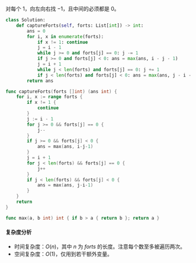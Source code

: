 对每个 $1$，向左向右找 $-1$，且中间的必须都是 $0$。

```py [sol1-Python3]
class Solution:
    def captureForts(self, forts: List[int]) -> int:
        ans = 0
        for i, x in enumerate(forts):
            if x != 1: continue
            j = i - 1
            while j >= 0 and forts[j] == 0: j -= 1
            if j >= 0 and forts[j] < 0: ans = max(ans, i - j - 1)
            j = i + 1
            while j < len(forts) and forts[j] == 0: j += 1
            if j < len(forts) and forts[j] < 0: ans = max(ans, j - i - 1)
        return ans
```

```go [sol1-Go]
func captureForts(forts []int) (ans int) {
	for i, x := range forts {
		if x != 1 {
			continue
		}
		j := i - 1
		for j >= 0 && forts[j] == 0 {
			j--
		}
		if j >= 0 && forts[j] < 0 {
			ans = max(ans, i-j-1)
		}
		j = i + 1
		for j < len(forts) && forts[j] == 0 {
			j++
		}
		if j < len(forts) && forts[j] < 0 {
			ans = max(ans, j-i-1)
		}
	}
	return
}

func max(a, b int) int { if b > a { return b }; return a }
```

#### 复杂度分析

- 时间复杂度：$O(n)$，其中 $n$ 为 $\textit{forts}$ 的长度。注意每个数至多被遍历两次。
- 空间复杂度：$O(1)$，仅用到若干额外变量。
